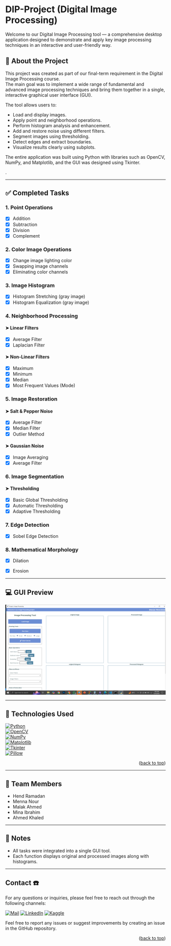 # DIP-Project (Digital Image Processing)

Welcome to our Digital Image Processing tool — a comprehensive desktop application designed to demonstrate and apply key image processing techniques in an interactive and user-friendly way.

## 📖 About the Project

This project was created as part of our final-term requirement in the Digital Image Processing course.  
The main goal was to implement a wide range of fundamental and advanced image processing techniques and bring them together in a single, interactive graphical user interface (GUI).

The tool allows users to:
- Load and display images.
- Apply point and neighborhood operations.
- Perform histogram analysis and enhancement.
- Add and restore noise using different filters.
- Segment images using thresholding.
- Detect edges and extract boundaries.
- Visualize results clearly using subplots.

The entire application was built using Python with libraries such as OpenCV, NumPy, and Matplotlib, and the GUI was designed using Tkinter.

.

---

## ✅ Completed Tasks

### 1. **Point Operations**
- [x] Addition
- [x] Subtraction
- [x] Division
- [x] Complement

### 2. **Color Image Operations**
- [x] Change image lighting color
- [x] Swapping image channels
- [x] Eliminating color channels

### 3. **Image Histogram**
- [x] Histogram Stretching (gray image)
- [x] Histogram Equalization (gray image)

### 4. **Neighborhood Processing**
#### ➤ Linear Filters
- [x] Average Filter
- [x] Laplacian Filter

#### ➤ Non-Linear Filters
- [x] Maximum
- [x] Minimum
- [x] Median
- [x] Most Frequent Values (Mode)

### 5. **Image Restoration**
#### ➤ Salt & Pepper Noise
- [x] Average Filter
- [x] Median Filter
- [x] Outlier Method

#### ➤ Gaussian Noise
- [x] Image Averaging
- [x] Average Filter

### 6. **Image Segmentation**
#### ➤ Thresholding
- [x] Basic Global Thresholding
- [x] Automatic Thresholding
- [x] Adaptive Thresholding

### 7. **Edge Detection**
- [x] Sobel Edge Detection

### 8. **Mathematical Morphology**
- [x] Dilation
- [x] Erosion



---

## 💻 GUI Preview

![GUI Screenshot](Screenshot%20(1482).png)

---

## 🧰 Technologies Used

[![Python](https://img.shields.io/badge/Python-3776AB?style=for-the-badge&logo=python&logoColor=white)](https://www.python.org)  
[![OpenCV](https://img.shields.io/badge/OpenCV-5C3EE8?style=for-the-badge&logo=opencv&logoColor=white)](https://opencv.org)  
[![NumPy](https://img.shields.io/badge/NumPy-013243?style=for-the-badge&logo=numpy&logoColor=white)](https://numpy.org)  
[![Matplotlib](https://img.shields.io/badge/Matplotlib-11557C?style=for-the-badge&logo=matplotlib&logoColor=white)](https://matplotlib.org)  
[![Tkinter](https://img.shields.io/badge/Tkinter-FFB000?style=for-the-badge&logo=python&logoColor=white)](https://docs.python.org/3/library/tkinter.html)  
[![Pillow](https://img.shields.io/badge/Pillow-ff6600?style=for-the-badge&logo=pillow&logoColor=white)](https://pillow.readthedocs.io/en/stable/index.html#)

<p align="right">(<a href="#readme-top">back to top</a>)</p>


---

## 👥 Team Members
- Hend Ramadan  
- Menna Nour  
- Malak Ahmed  
- Mina Ibrahim  
- Ahmed Khaled  

---

## 📌 Notes
- All tasks were integrated into a single GUI tool.  
- Each function displays original and processed images along with histograms.

---

## Contact ☎️

For any questions or inquiries, please feel free to reach out through the following channels:

[![Mail](https://img.shields.io/badge/Email-D14836?style=for-the-badge&logo=gmail&logoColor=white)](mailto:hendtalba@gmail.com)
[![LinkedIn](https://img.shields.io/badge/LinkedIn-0077B5?style=for-the-badge&logo=linkedin&logoColor=white)](https://www.linkedin.com/in/hend-ramadan-72a9712a5)
[![Kaggle](https://img.shields.io/badge/Kaggle-20BEFF?style=for-the-badge&logo=Kaggle&logoColor=white)](https://www.kaggle.com/hannod)

Feel free to report any issues or suggest improvements by creating an issue in the GitHub repository.

<p align="right">(<a href="#readme-top">back to top</a>)</p>

